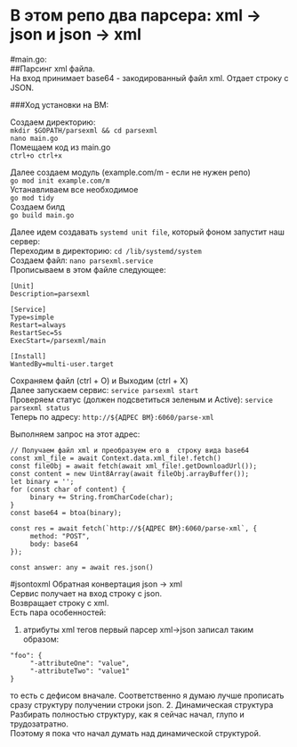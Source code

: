# В этом репо два парсера: xml -> json и json -> xml
#main.go:  
##Парсинг xml файла.  
На вход принимает base64 - закодированный файл xml. Отдает строку с JSON.  

###Ход установки на ВМ:  

Создаем директорию:  
`mkdir $GOPATH/parsexml && cd parsexml`  
`nano main.go`  
Помещаем код из main.go  
`ctrl+o ctrl+x`  

Далее создаем модуль (example.com/m - если не нужен репо)  
`go mod init example.com/m`  
Устанавливаем все необходимое  
`go mod tidy`  
Создаем билд  
`go build main.go`  

Далее идем создавать `systemd unit file`, который фоном запустит наш сервер:  
Переходим в директорию: `cd /lib/systemd/system`  
Создаем файл: `nano parsexml.service`  
Прописываем в этом файле следующее:  
```
[Unit]
Description=parsexml

[Service]
Type=simple
Restart=always
RestartSec=5s
ExecStart=/parsexml/main

[Install]
WantedBy=multi-user.target
```
Сохраняем файл (ctrl + O) и Выходим (ctrl + X)  
Далее запускаем сервис: `service parsexml start`  
Проверяем статус (должен подсветиться зеленым и Active): `service parsexml status`  
Теперь по адресу: `http://${АДРЕС ВМ}:6060/parse-xml`  

Выполняем запрос на этот адрес:  
```
// Получаем файл xml и преобразуем его в  строку вида base64
const xml_file = await Context.data.xml_file!.fetch()                        
const fileObj = await fetch(await xml_file!.getDownloadUrl());
const content = new Uint8Array(await fileObj.arrayBuffer());
let binary = '';
for (const char of content) {
     binary += String.fromCharCode(char);
}
const base64 = btoa(binary);

const res = await fetch(`http://${АДРЕС ВМ}:6060/parse-xml`, {
     method: "POST",
     body: base64
});

const answer: any = await res.json()
```

#jsontoxml
Обратная конвертация json -> xml  
Сервис получает на вход строку с json.  
Возвращает строку с xml.  
Есть пара особенностей:  
1. атрибуты xml тегов первый парсер xml->json записал таким образом: 
```
"foo": {
     "-attributeOne": "value",
     "-attributeTwo": "value1"
}
```
то есть с дефисом вначале. Соответственно я думаю лучше прописать сразу структуру получении строки json.
2. Динамическая структура  
Разбирать полностью структуру, как я сейчас начал, глупо и трудозатратно.  
Поэтому я пока что начал думать над динамической структурой.
